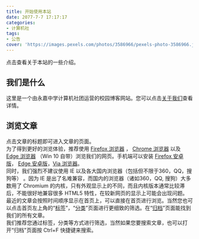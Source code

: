 ```yaml
---
title: 开始使用本站
date: 2077-7-7 17:17:17
categories:
- 计算机社
tags:
- 公告
cover: 'https://images.pexels.com/photos/3586966/pexels-photo-3586966.jpeg'
---
```

  
点击查看关于本站的一些介绍。

## 我们是什么

这里是一个由永嘉中学计算机社团运营的校园博客网站。您可以点击[关于我们](/about/)查看详情。  

## 浏览文章

点击文章的标题即可进入文章的页面。  
为了得到更好的浏览体验，推荐使用 [Firefox 浏览器](https://www.mozilla.org/zh-CN/firefox/new/) ， [Chrome 浏览器](https://www.google.com/chrome/browser/index.html) 以及 [Edge 浏览器](https://www.microsoft.com/edge) （Win 10 自带）浏览我们的网页。手机端可以安装 [Firefox 安卓版](https://www.coolapk.com/apk/org.mozilla.firefox)， [Edge 安卓版](https://www.coolapk.com/apk/com.microsoft.emmx)，[Via 浏览器](https://www.coolapk.com/apk/mark.via)。    
同时，我们强烈不建议使用 IE 以及各大国内浏览器（包括但不限于360，QQ，搜狗等） 。因为 IE 是出了名难兼容，而国内的浏览器（诸如360，QQ, 搜狗）大多数用了 Chromium 的内核，只有外观显示上的不同，而且内核版本通常比较滞后，不能很好地兼容很多 HTML5 特性，在较新网页的显示上可能会出现问题。  
最近的文章会按照时间顺序显示在首页上，可以直接在首页进行浏览。当然您也可以点击首页左上角的“[标签](/tags/)”，“[分类](/categories/)”页面进行更细致的筛选。在“[归档](/archives/)”页面能找到我们的所有文章。  
我们推荐您通过标签，分类等方式进行筛选，当然如果您要搜索文章，也可以打开“归档"页面按 Ctrl+F 快捷键来搜索。  


